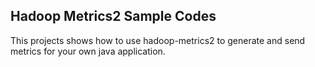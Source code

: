 ## Hadoop Metrics2 Sample Codes

This projects shows how to use hadoop-metrics2 to generate and send metrics for your own java application.
